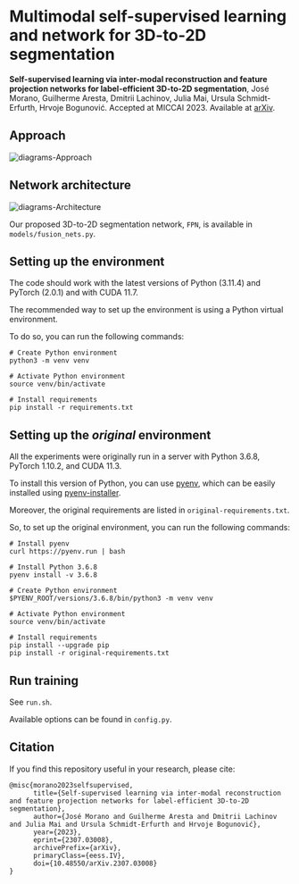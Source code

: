 # Multimodal self-supervised learning and network for 3D-to-2D segmentation


**Self-supervised learning via inter-modal reconstruction and feature projection networks for label-efficient 3D-to-2D segmentation**, José Morano, Guilherme Aresta, Dmitrii Lachinov, Julia Mai, Ursula Schmidt-Erfurth, Hrvoje Bogunović. Accepted at MICCAI 2023. Available at [arXiv](https://doi.org/10.48550/arXiv.2307.03008).

## Approach

![diagrams-Approach](https://github.com/j-morano/SSL-3D-to-2D/assets/48717183/31aa21fc-6a0f-41ad-b410-7d1aaefca79a)

## Network architecture

![diagrams-Architecture](https://github.com/j-morano/SSL-3D-to-2D/assets/48717183/40fb6b7c-2479-46e7-aa21-4dc180967e10)

Our proposed 3D-to-2D segmentation network, `FPN`, is available in `models/fusion_nets.py`.

## Setting up the environment

The code should work with the latest versions of Python (3.11.4) and PyTorch (2.0.1) and with CUDA 11.7.

The recommended way to set up the environment is using a Python virtual environment.

To do so, you can run the following commands:

```shell
# Create Python environment
python3 -m venv venv

# Activate Python environment
source venv/bin/activate

# Install requirements
pip install -r requirements.txt
```


## Setting up the _original_ environment

All the experiments were originally run in a server with Python 3.6.8, PyTorch 1.10.2, and CUDA 11.3.

To install this version of Python, you can use [pyenv](https://github.com/pyenv/pyenv), which can be easily installed using [pyenv-installer](https://github.com/pyenv/pyenv-installer).

Moreover, the original requirements are listed in `original-requirements.txt`.

So, to set up the original environment, you can run the following commands:

```shell
# Install pyenv
curl https://pyenv.run | bash

# Install Python 3.6.8
pyenv install -v 3.6.8

# Create Python environment
$PYENV_ROOT/versions/3.6.8/bin/python3 -m venv venv

# Activate Python environment
source venv/bin/activate

# Install requirements
pip install --upgrade pip
pip install -r original-requirements.txt
```


## Run training

See `run.sh`.

Available options can be found in `config.py`.


## Citation

If you find this repository useful in your research, please cite:

```
@misc{morano2023selfsupervised,
      title={Self-supervised learning via inter-modal reconstruction and feature projection networks for label-efficient 3D-to-2D segmentation}, 
      author={José Morano and Guilherme Aresta and Dmitrii Lachinov and Julia Mai and Ursula Schmidt-Erfurth and Hrvoje Bogunović},
      year={2023},
      eprint={2307.03008},
      archivePrefix={arXiv},
      primaryClass={eess.IV},
      doi={10.48550/arXiv.2307.03008}
}
```

